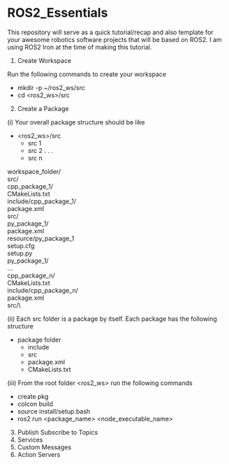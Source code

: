 # ROS2_Essentials


This repository will serve as a quick tutorial/recap and also template for your awesome robotics software projects that will be based on ROS2. I am using ROS2 Iron at the time of making this tutorial.


1. Create Workspace

Run the following commands to create your workspace
- mkdir -p ~/ros2_ws/src
- cd <ros2_ws>/src


2. Create a Package

(i) Your overall package structure should be like
  - <ros2_ws>/src
      - src 1
      - src 2
      .
      .
      .
      - src n

workspace_folder/\
    src/\
      cpp_package_1/\
          CMakeLists.txt\
          include/cpp_package_1/\
          package.xml\
          src/\
      py_package_1/\
          package.xml\
          resource/py_package_1\
          setup.cfg\
          setup.py\
          py_package_1/\
      ...\
      cpp_package_n/\
          CMakeLists.txt\
          include/cpp_package_n/\
          package.xml\
          src/\

(ii) Each src folder is a package by itself. Each package has the following structure
  - package folder
    - include
    - src
    - package.xml
    - CMakeLists.txt


(iii) From the root folder <ros2_ws> run the following commands
- create pkg
- colcon build
- source install/setup.bash
- ros2 run <package_name> <node_executable_name>


3. Publish Subscribe to Topics
4. Services
5. Custom Messages
6. Action Servers
